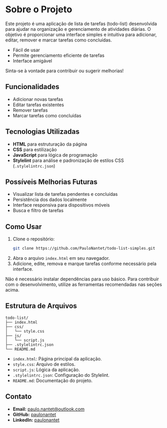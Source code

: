 # Sobre o Projeto

Este projeto é uma aplicação de lista de tarefas (todo-list) desenvolvida para ajudar na organização e gerenciamento de atividades diárias. O objetivo é proporcionar uma interface simples e intuitiva para adicionar, editar, remover e marcar tarefas como concluídas.

- Fácil de usar
- Permite gerenciamento eficiente de tarefas
- Interface amigável

Sinta-se à vontade para contribuir ou sugerir melhorias!

## Funcionalidades

- Adicionar novas tarefas
- Editar tarefas existentes
- Remover tarefas
- Marcar tarefas como concluídas

## Tecnologias Utilizadas

- **HTML** para estruturação da página
- **CSS** para estilização
- **JavaScript** para lógica de programação
- **Stylelint** para análise e padronização de estilos CSS (`.stylelintrc.json`)

## Possíveis Melhorias Futuras

- Visualizar lista de tarefas pendentes e concluídas
- Persistência dos dados localmente
- Interface responsiva para dispositivos móveis
- Busca e filtro de tarefas

## Como Usar

1. Clone o repositório:
    ```bash
    git clone https://github.com/PauloNantet/todo-list-simples.git
    ```
2. Abra o arquivo `index.html` em seu navegador.
3. Adicione, edite, remova e marque tarefas conforme necessário pela interface.

Não é necessário instalar dependências para uso básico. Para contribuir com o desenvolvimento, utilize as ferramentas recomendadas nas seções acima.

## Estrutura de Arquivos

```
todo-list/
├── index.html
├── css/
│   └── style.css
├── js/
│   └── script.js
├── .stylelintrc.json
└── README.md
```

- `index.html`: Página principal da aplicação.
- `style.css`: Arquivo de estilos.
- `script.js`: Lógica da aplicação.
- `.stylelintrc.json`: Configuração do Stylelint.
- `README.md`: Documentação do projeto.

## Contato

- **Email:** paulo.nantet@outlook.com
- **GitHub:** [paulonantet](https://github.com/paulonantet")
- **LinkedIn:** [paulonantet](https://www.linkedin.com/in/paulo-nantet-46955527a)